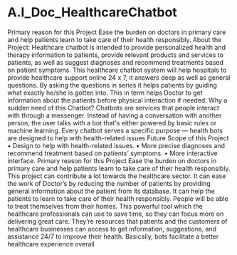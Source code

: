 # A.I_Doc_HealthcareChatbot
Primary reason for this Project Ease the burden on doctors in primary care and help patients learn to take care of their health responsibly. 
About the Project:
Healthcare chatbot is intended to provide personalized health and 
therapy information to patients, provide relevant products and services 
to patients, as well as suggest diagnoses and recommend treatments 
based on patient symptoms. This healthcare chatbot system will help 
hospitals to provide healthcare support online 24 x 7, it answers deep 
as well as general questions. By asking the questions in series it helps 
patients by guiding what exactly he/she is gotten into. This in term helps 
Doctor to get information about the patients before physical interaction 
if needed.
Why a sudden need of this 
Chatbot?
Chatbots are services that people 
interact with through a messenger. 
Instead of having a conversation with 
another person, the user talks with a bot 
that's either powered by basic rules or 
machine learning. Every chatbot serves 
a specific purpose — health bots are 
designed to help with health-related 
issues
Future Scope of this Project
• Design to help with health-related 
issues.
• More precise diagnoses and 
recommend treatment based on 
patients’ symptoms. 
• More interactive interface.
Primary reason for this Project
Ease the burden on doctors in primary 
care and help patients learn to take care 
of their health responsibly.
This project can contribute a lot towards the 
healthcare sector.
It can ease the work of Doctor’s by reducing 
the number of patients by providing general 
information about the patient from its 
database.
It can help the patients to learn to take care of 
their health responsibly.
People will be able to treat themselves from 
their homes.
This powerful tool which the healthcare 
professionals can use to save time, so they can 
focus more on delivering great care. They’re 
resources that patients and the customers of 
healthcare businesses can access to get 
information, suggestions, and assistance 24/7 
to improve their health. Basically, bots facilitate 
a better healthcare experience overall
